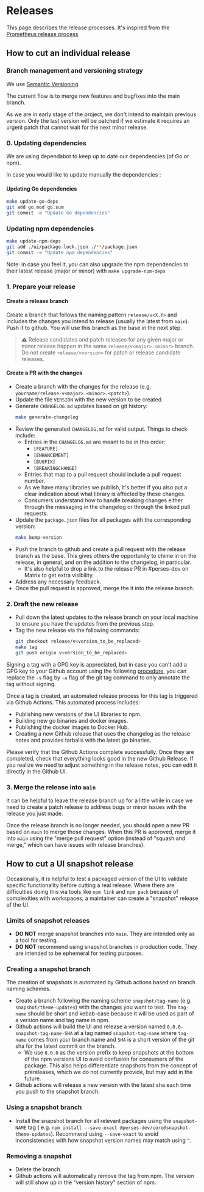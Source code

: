 # Releases

This page describes the release processes. It's inspired from
the [Prometheus release process](https://github.com/prometheus/prometheus/blob/main/RELEASE.md)

## How to cut an individual release

### Branch management and versioning strategy

We use [Semantic Versioning](https://semver.org/).

The current flow is to merge new features and bugfixes into the main branch.

As we are in early stage of the project, we don't intend to maintain previous version. Only the last version will be
patched if we estimate it requires an urgent patch that cannot wait for the next minor release.

### 0. Updating dependencies

We are using dependabot to keep up to date our dependencies (of Go or npm).

In case you would like to update manually the dependencies :

#### Updating Go dependencies

```bash
make update-go-deps
git add go.mod go.sum
git commit -m "Update Go dependencies"
```

### Updating npm dependencies

```bash
make update-npm-deps
git add ./ui/package-lock.json ./**/package.json
git commit -m "Update npm dependencies"
```

Note: in case you feel it, you can also upgrade the npm dependencies to their latest release (major or minor)
with `make upgrade-npm-deps`

### 1. Prepare your release

#### Create a release branch

Create a branch that follows the naming pattern `release/v<X.Y>` and includes the changes you intend to release (usually the latest from `main`). Push it to github. You will use this branch as the base in the next step.

> ⚠️ Release candidates and patch releases for any given major or minor release happen in the same `release/v<major>.<minor>` branch. Do not create `release/<version>` for patch or release candidate releases.

#### Create a PR with the changes

- Create a branch with the changes for the release (e.g. `yourname/release-v<major>.<minor>.<patch>`). 
- Update the file `VERSION` with the new version to be created.
- Generate `CHANGELOG.md` updates based on git history:
  ```bash
  make generate-changelog
  ```
- Review the generated `CHANGELOG.md` for valid output. Things to check include:
  - Entries in the `CHANGELOG.md` are meant to be in this order:
    * `[FEATURE]`
    * `[ENHANCEMENT]`
    * `[BUGFIX]`
    * `[BREAKINGCHANGE]`
  - Entries that map to a pull request should include a pull request number.
  - As we have many libraries we publish, it's better if you also put a clear indication about what library is affected by
these changes.
  - Consumers understand how to handle breaking changes either through the messaging in the changelog or through the linked pull requests.
- Update the `package.json` files for all packages with the corresponding version:
  ```bash
  make bump-version
  ```
- Push the branch to github and create a pull request with the release branch as the base. This gives others the opportunity to chime in on the release,
  in general, and on the addition to the changelog, in particular. 
  - It's also helpful to drop a link to the release PR in #perses-dev on Matrix to get extra visibility.
- Address any necessary feedback.
- Once the pull request is approved, merge the it into the release branch.

### 2. Draft the new release

- Pull down the latest updates to the release branch on your local machine to ensure you have the updates from the previous step.
- Tag the new release via the following commands:
  ```bash
  git checkout release/v<version_to_be_replaced>
  make tag
  git push origin v<version_to_be_replaced>
  ```

Signing a tag with a GPG key is appreciated, but in case you can't add a GPG key to your Github account using the
following [procedure](https://docs.github.com/en/authentication/managing-commit-signature-verification), you can replace
the `-s` flag by `-a` flag of the git tag command to only annotate the tag without signing.

Once a tag is created, an automated release process for this tag is triggered via Github Actions. This automated process includes:
- Publishing new versions of the UI libraries to npm.
- Building new go binaries and docker images.
- Publishing the docker images to Docker Hub.
- Creating a new Github release that uses the changelog as the release notes and provides tarballs with the latest go binaries.

Please verify that the Github Actions complete successfully. Once they are completed, check that everything looks good in the new Github Release. If you realize we need to adjust something in the release notes, you can edit it directly in the Github UI.

### 3. Merge the release into `main`

It can be helpful to leave the release branch up for a little while in case we need to create a patch release to address bugs or minor issues with the release you just made. 

Once the release branch is no longer needed, you should open a new PR based on `main` to merge those changes. When this PR is approved, merge it into `main` using the "merge pull request" option (instead of "squash and merge," which can have issues with release branches).

## How to cut a UI snapshot release

Occasionally, it is helpful to test a packaged version of the UI to validate specific functionality before cutting a
real release. Where there are difficulties doing this via tools like `npm link` and `npm pack` because of complexities
with workspaces, a maintainer can create a "snapshot" release of the UI.

### Limits of snapshot releases

- **DO NOT** merge snapshot branches into `main`. They are intended only as a tool for testing.
- **DO NOT** recommend using snapshot branches in production code. They are intended to be ephemeral for testing
  purposes.

### Creating a snapshot branch

The creation of snapshots is automated by Github actions based on branch naming schemes.

- Create a branch following the naming scheme `snapshot/tag-name` (e.g. `snapshot/theme-updates`) with the changes you
  want to test. The `tag-name` should be short and kebab-case because it will be used as part of a version name and tag
  name in npm.
- Github actions will build the UI and release a version named `0.0.0-snapshot-tag-name-SHA` at a tag
  named `snapshot-tag-name` where `tag-name` comes from your branch name and `SHA` is a short version of the git sha for
  the latest commit on the branch.
  - We use `0.0.0` as the version prefix to keep snapshots at the bottom of the npm versions UI to avoid confusion for
    consumers of the package. This also helps differentiate snapshots from the concept of prereleases, which we do not
    currently provide, but may add in the future.
- Github actions will release a new version with the latest sha each time you push to the snapshot branch.

### Using a snapshot branch

- Install the snapshot branch for all relevant packages using the `snapshot-NAME` tag (
  e.g. `npm install --save-exact @perses-dev/core@snapshot-theme-updates`). Recommend using `--save-exact` to avoid
  inconsistencies with how snapshot version names may match using `^`.

### Removing a snapshot

- Delete the branch.
- Github actions will automatically remove the tag from npm. The version will still show up in the "version history"
  section of npm.
